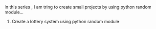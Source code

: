 In this series , I am tring to create small projects by using python random module...
1. Create a lottery system using python random module
